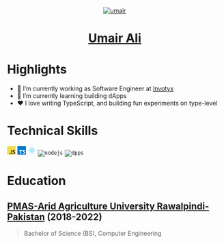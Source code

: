 <p align="center">
  <a href="http://developedbyumair.me/" target="blank">
 <img src="https://avatars.githubusercontent.com/u/110088358?v=4" width="350" border-radius="40" alt="umair">
    <h1 align="center">Umair Ali</h1>
  </a>
</p>

# Highlights

- 🔭 I’m currently working as Software Engineer at [Invotyx](https://invotyx.com)
- 🌱 I’m currently learning building dApps  
- ❤️ I love writing TypeScript, and building fun experiments on type-level

# Technical Skills

<code><img height="20" alt="javascript" src="https://raw.githubusercontent.com/github/explore/80688e429a7d4ef2fca1e82350fe8e3517d3494d/topics/javascript/javascript.png"></code>
<code><img height="20" alt="typescript" src="https://raw.githubusercontent.com/github/explore/80688e429a7d4ef2fca1e82350fe8e3517d3494d/topics/typescript/typescript.png"></code>
<code><img height="20" alt="react" src="https://raw.githubusercontent.com/github/explore/80688e429a7d4ef2fca1e82350fe8e3517d3494d/topics/react/react.png"></code>
<code><img height="20" alt="nodejs" src="https://encrypted-tbn0.gstatic.com/images?q=tbn:ANd9GcTsnwAJtBWl41ZIGBQ1HESUMATk2xSl5n9PYbyP160FSuERbpDcRz5kuT0TpizPjXCfoXQ&usqp=CAU"></code> 
<code><img height="20" alt="dpps" src="https://bitpanda-academy.imgix.net/null3d9bc378-fba8-451d-b467-d4e2a1302392/bitpanda-academy-intermediate-14-dapp-header-bg.png?auto=compress%2Cformat&fit=min&fm=jpg&q=80&w=2100"></code> 
  


# Education

## [PMAS-Arid Agriculture University Rawalpindi-Pakistan](https://www.uaar.edu.pk/) (2018-2022)

> Bachelor of Science (BS),
> Computer Engineering
  
<!--
**developedbyumair/developedbyumair** is a ✨ _special_ ✨ repository because its `README.md` (this file) appears on your GitHub profile.

Here are some ideas to get you started:

- 🔭 I’m currently working on ..
- 🌱 I’m currently learning ...
- 👯 I’m looking to collaborate on ...
- 🤔 I’m looking for help with ...
- 💬 Ask me about ...
- 📫 How to reach me: ...
- 😄 Pronouns: ...
- ⚡ Fun fact: ...
-->
